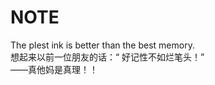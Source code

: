 # NOTE

The plest ink is better than the best memory.  
想起来以前一位朋友的话：“ 好记性不如烂笔头！”   
                                            ——真他妈是真理！！



